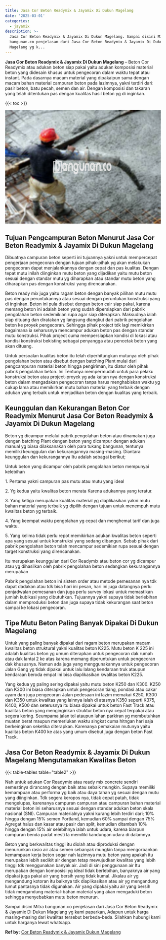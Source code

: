 ```yaml
---
title: Jasa Cor Beton Readymix & Jayamix Di Dukun Magelang
date: '2025-03-01'
categories:
  - jayamix
description: >-
  Jasa Cor Beton Readymix & Jayamix Di Dukun Magelang. Sampai disini Mitra
  bangunan.co penjelasan dari Jasa Cor Beton Readymix & Jayamix Di Dukun
  Magelang yg k...
---
```


**Jasa Cor Beton Readymix & Jayamix Di Dukun Magelang** – Beton Cor Readymix atau adukan beton siap pakai yaitu adukan komposisi material beton yang didesain khusus untuk pengecoran dalam waktu tepat atau instant. Pada dasarnya macam material yang dipakaipun sama dengan macam bahan material campuran beton pada lazimnya, yakni terdiri dari: pasir beton, batu pecah, semen dan air. Dengan komposisi dan takaran yang telah ditentukan pas dengan kualitas hasil beton yg di inginkan.

{{< toc >}}

![Jasa Cor Beton Readymix & Jayamix Di Dukun Magelang](/images/jasa-cor-readymix-49.png)

## Tujuan Pengcampuran Beton Menurut Jasa Cor Beton Readymix & Jayamix Di Dukun Magelang

Dibuatnya campuran beton seperti ini tujuannya yakni untuk mempercepat pengerjaan pengecoran dengan tujuan pihak-pihak yg akan melakukan pengecoran dapat menjalankannya dengan cepat dan pas kualitas. Dengan tepat mutu inilah diinginkan mutu beton yang dijadikan yaitu mutu beton sesuai dengan standar mutu yg diharapkan atau standar mutu beton yang diharapkan pas dengan konstruksi yang direncanakan.

Beton ready mix juga yaitu ragam beton dengan banyak pilihan mutu mutu pas dengan peruntukannya atau sesuai dengan peruntukan konstruksi yang di inginkan. Beton ini pula disebut dengan beton cair siap pakai, karena memang beton ini adalah beton yang sudah dipersiapkan dari pabrik pengolahan beton sedemikian rupa agar siap diterapkan. Maksudnya ialah siap dituang dan diratakan yg langsung diangkut dari pabrik pengolahan beton ke proyek pengecoran. Sehingga pihak project tdk lagi memikirkan bagaimana ia seharusnya mencampur adukan beton pas dengan standar mutu konstruksi. Pihak project cuma mempersiapkan kondisi di lokasi atau kondisi konstruksi bekisting sebagai penyangga atau pencetak beton yang akan dituang.

Untuk persoalan kualitas beton itu telah diperhitungkan mutunya oleh pihak pengolahan beton atau disebut dengan batching Plant mulai dari pengcampuran material beton hingga pengiriman, itu diatur oleh pihak pabrik pengolahan beton. Ini Tentunya mempermudah untuk para pelaku konstruksi beton atau project-proyek yg ada kaitan nya dengan konstruksi beton dalam mengadakan pengecoran tanpa harus menghabiskan waktu yg cukup lama atau memikirkan mutu bahan material yang terbaik dengan adukan yang terbaik untuk menjadikan beton dengan kualitas yang terbaik.

## Keunggulan dan Kekurangan Beton Cor Readymix Menurut Jasa Cor Beton Readymix & Jayamix Di Dukun Magelang

Beton yg dicampur melalui pabrik pengolahan beton atau dinamakan juga dengan batching Plant dengan beton yang dicampur dengan adukan manual yg biasa dilaksanakan oleh para tukang bangunan, tentunya memiliki keunggulan dan kekurangannya masing-masing. Diantara keunggulan dan kekurangannya Itu adalah sebagai berikut;

Untuk beton yang dicampur oleh pabrik pengolahan beton mempunyai kelebihan

1\. Pertama yakni campuran pas mutu atau mutu yang ideal

2\. Yg kedua yaitu kwalitas beton merata Karena adukannya yang teratur.

3\. Yang ketiga merupakan kualitas material yg diaplikasikan yakni mutu bahan material yang terbaik yg dipilih dengan tujuan untuk menempuh mutu kwalitas beton yg terbaik.

4\. Yang keempat waktu pengolahan yg cepat dan menghemat tarif dan juga waktu.

5\. Yang kelima tidak perlu repot memikirkan adukan kwalitas beton seperti apa yang sesuai untuk konstruksi yang sedang dibangun. Sebab pihak dari pabrik pengolahan beton telah mencampur sedemikian rupa sesuai dengan target konstruksi yang direncanakan.

Itu merupakan keunggulan dari Cor Readymix atau beton cor yg dicampur atau yg dihasilkan oleh pabrik pengolahan beton sedangkan kekurangannya merupakan

Pabrik pengolahan beton ini sistem order atau metode pemesanan nya tdk dapat dadakan atau tdk bisa hari ini pesan, hari ini juga datangnya perlu penjadwalan pemesanan dan juga perlu survey lokasi untuk memastikan jumlah kubikasi yang dibutuhkan. Tujuannya yakni supaya tidak berlebihan dalam memproduksi beton dan juga supaya tidak kekurangan saat beton sampai ke lokasi pengecoran.

## Tipe Mutu Beton Paling Banyak Dipakai Di Dukun Magelang

Untuk yang paling banyak dipakai dari ragam beton merupakan macam kwalitas beton struktural yakni kualitas beton K225. Mutu beton K 225 ini adalah kualitas beton yg umum diterapkan untuk pengecoran dak rumah atau dak lantai 2 ke atas karena memang diperuntukan untuk pengecoran dak khususnya. Namun ada juga yang menggunakannya untuk pengecoran Jalan Gang yg tidak dipakai untuk lalu lalang kendaraan truk ataupun kendaraan beroda empat ini bisa diaplikasikan kwalitas beton K225.

Yang kedua yg paling sering dipakai yaitu mutu beton K250 dan K300. K250 dan K300 ini biasa diterapkan untuk pengecoran tiang, pondasi atau cakar ayam dan juga pengecoran Jalan pedesaan ini lazim memakai K250, K300 dan K350 untuk kwalitas yang lainnya ialah di atasnya K350 seperti K375, K400, K500 dan seterusnya itu biasa dipakai untuk beton Fast Track atau kualitas beton yang menginginkan struktur beton nya cepat terpakai atau segera kering. Seumpama jalan tol ataupun lahan parkiran yg membutuhkan muatan berat maupun memerlukan waktu singkat cuma hitngan hari saja berkeinginan seketika diterapkan. Karenanya pemakaian mutunya yaitu kualitas beton K400 ke atas yang umum disebut juga dengan beton Fast Track.

## Jasa Cor Beton Readymix & Jayamix Di Dukun Magelang Mengutamakan Kwalitas Beton

{{< table-tables table="table2" >}}

Nah untuk adukan Cor Readymix atau ready mix concrete sendiri semestinya dirancang dengan baik atau sebaik mungkin. Supaya memiliki kemampuan atau performa yg baik atau daya tahan yg sesuai dengan mutu yang diinginkan. Tdk segera keropos nya, tidak cepat patah, tidak mengelupas, karenanya campuran campuran atau campuran bahan material material beton ini seharusnya sesuai dengan standar adukan beton skala nasional (SNI). Campuran materialnya yakni kurang lebih terdiri dari; 10% hingga dengan 15% semen Portland, kemudian 60% sampai dengan 75% Agregat halus dan kasar atau pasir dan split, kemudian ditambah 10% hingga dengan 15% air selebihnya ialah untuk udara, karena biarpun campuran benda padat mesti Ia memiliki kandungan udara di dalamnya.

Beton yang berkwalitas tinggi itu diolah atau diproduksi dengan menurunkan rasio air atau semen sebanyak mungkin tanpa mengorbankan kemampuan kerja beton segar nah lazimnya mutu beton yang apakah itu merupakan lebih sedikit air dengan tetap mewujudkan kwalitas yang lebih tinggi tdk menggunakan banyak air. Jadi di sini penggunaan air Itu merupakan dengan komposisi yg ideal tidak berlebihan, banyaknya air yang dipakai juga pakai air yang bersih yang tidak kumal. Jikalau air yg mengandung kotoran itu baiknya tdk diaplikasikan atau air yg mengandung lumut pantasnya tidak digunakan. Air yang dipakai yaitu air yang bersih tidak mengandung material-bahan material yang akan mengaduki beton sehingga menyebabkan mutu beton menurun.

Sampai disini Mitra bangunan.co penjelasan dari Jasa Cor Beton Readymix & Jayamix Di Dukun Magelang yg kami paparkan, Adapun untuk harga masing-masing dari kwalitas tersebut berbeda-beda. Silahkan hubungi kami untuk harganya lewat whatsapp.

**Ref by:** [Cor Beton Readymix & Jayamix Dukun Magelang](https://id.wikipedia.org/wiki/Cor)
